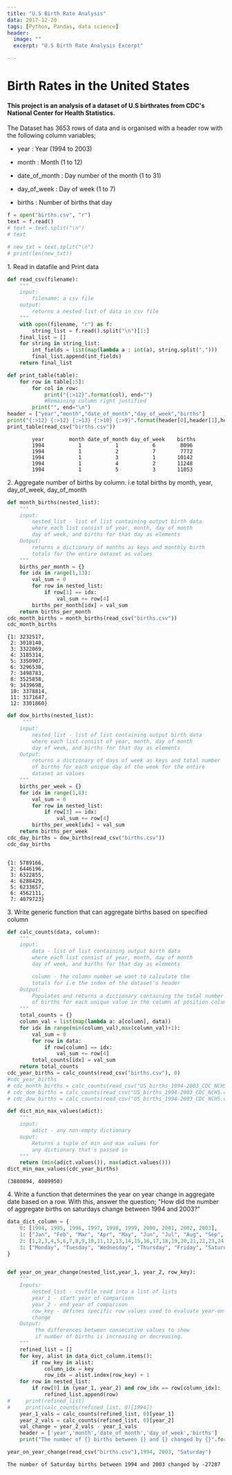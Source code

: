 ```yaml
---
title: "U.S Birth Rate Analysis"
data: 2017-12-20
tags: [Python, Pandas, data science]
header:
  image: ""
  excerpt: "U.S Birth Rate Analysis Excerpt"

---
```


<h1>Birth Rates in the United States</h1>  
<h4>This project is an analysis of a dataset of U.S birthrates from CDC's National Center for Health Statistics.</h4>

<p>The Dataset has 3653 rows of data and is organised with a header row with the following column variables;</p>

- <p>year : Year (1994 to 2003)</p>
- <p>month : Month (1 to 12)</p>
- <p>date_of_month : Day number of the month (1 to 31)</p>
- <p>day_of_week : Day of week (1 to 7)</p>
- <p>births : Number of births that day</p>



```python
f = open("births.csv", "r")
text = f.read()
# text = text.split("\n")
# text
```


```python
# new_txt = text.split("\n")
# print(len(new_txt))
```

<p>1. Read in datafile and Print data</p>


```python
def read_csv(filename):
    """
    input:
        filename: a csv file
    output:
        returns a nested list of data in csv file
    """
    with open(filename, "r") as f:
        string_list = f.read().split("\n")[1:]
    final_list = []
    for string in string_list:
        int_fields = list(map(lambda a : int(a), string.split(",")))
        final_list.append(int_fields)
    return final_list

def print_table(table):
    for row in table[:5]:
        for col in row:
            print("{:>12}".format(col), end="")
            #Remaining column right justified
        print("", end="\n")
header = ["year","month","date_of_month","day_of_week","births"]
print("{:>12} {:>12} {:>13} {:>10} {:>9}".format(header[0],header[1],header[2],header[3],header[4]))
print_table(read_csv("births.csv"))
```

            year        month date_of_month day_of_week    births
            1994           1           1           6        8096
            1994           1           2           7        7772
            1994           1           3           1       10142
            1994           1           4           2       11248
            1994           1           5           3       11053




<p>2. Aggregate number of births by column. i.e total births by month, year, day_of_week, day_of_month</p>


```python
def month_births(nested_list):
    """
    input:
        nested_list - list of list containing output birth data
        where each list consist of year, month, day of month
        day of week, and births for that day as elements
    Output:
        returns a dictionary of months as keys and monthly birth
        totals for the entire dataset as values
    """
    births_per_month = {}
    for idx in range(1,13):
        val_sum = 0
        for row in nested_list:
            if row[1] == idx:
                val_sum += row[4]
        births_per_month[idx] = val_sum
    return births_per_month
cdc_month_births = month_births(read_csv("births.csv"))
cdc_month_births


```




    {1: 3232517,
     2: 3018140,
     3: 3322069,
     4: 3185314,
     5: 3350907,
     6: 3296530,
     7: 3498783,
     8: 3525858,
     9: 3439698,
     10: 3378814,
     11: 3171647,
     12: 3301860}




```python
def dow_births(nested_list):
     """
    input:
        nested_list - list of list containing output birth data
        where each list consist of year, month, day of month
        day of week, and births for that day as elements
    Output:
        returns a dictionary of days of week as keys and total number
        of births for each unique day of the week for the entire
        dataset as values
    """
    births_per_week = {}
    for idx in range(1,8):
        val_sum = 0
        for row in nested_list:
            if row[3] == idx:
                val_sum += row[4]
        births_per_week[idx] = val_sum
    return births_per_week
cdc_day_births = dow_births(read_csv("births.csv"))
cdc_day_births



```




    {1: 5789166,
     2: 6446196,
     3: 6322855,
     4: 6288429,
     5: 6233657,
     6: 4562111,
     7: 4079723}



<p>3. Write generic function that can aggregate births based on specified column</p>


```python
def calc_counts(data, column):
    """
    input:
        data - list of list containing output birth data
        where each list consist of year, month, day of month
        day of week, and births for that day as elements

        column - the column number we want to calculate the
        totals for i.e the index of the dataset's header
    Output:
        Populates and returns a dictionary containing the total number
        of births for each unique value in the column at position column
    """
    total_counts = {}
    column_val = list(map(lambda a: a[column], data))
    for idx in range(min(column_val),max(column_val)+1):
        val_sum = 0
        for row in data:
            if row[column] == idx:
                val_sum += row[4]
        total_counts[idx] = val_sum
    return total_counts
cdc_year_births = calc_counts(read_csv("births.csv"), 0)
#cdc_year_births
# cdc_month_births = calc_counts(read_csv("US_births_1994-2003_CDC_NCHS.csv"), 1)
# cdc_dom_births = calc_counts(read_csv("US_births_1994-2003_CDC_NCHS.csv"), 2)
# cdc_dow_births = calc_counts(read_csv("US_births_1994-2003_CDC_NCHS.csv"), 3)

```


```python
def dict_min_max_values(adict):
    """
    input:
        adict - any non-empty dictionary
    ouput:
        Returns a tuple of min and max values for
        any dictionary that's passed in
    """
    return (min(adict.values()), max(adict.values()))
dict_min_max_values(cdc_year_births)
```




    (3880894, 4089950)



<p>4. Write a function that determines the year on year change in aggregate date based on a row.
With this, answer the question; "How did the number of aggregate births on saturdays change between 1994 and 2003?"</p>


```python
data_dict_column = {
    0: [1994, 1995, 1996, 1997, 1998, 1999, 2000, 2001, 2002, 2003],
    1: ["Jan", "Feb", "Mar", "Apr", "May", "Jun", "Jul", "Aug", "Sep", "Oct", "Nov", "Dec"],
    2: [1,2,3,4,5,6,7,8,9,10,11,12,13,14,15,16,17,18,19,20,21,22,23,24,25,26,27,28,29,30,31],
    3: ["Monday", "Tuesday", "Wednesday", "Thursday", "Friday", "Saturday", "Sunday"]
}


def year_on_year_change(nested_list,year_1, year_2, row_key):
    """
    Inputs:
        nested_list - csvfile read into a list of lists
        year_1 - start year of comparison
        year_2 - end year of comparison
        row_key - defines specific row values used to evaluate year-on-year
        change
    Output:
         the differences between consecutive values to show
         if number of births is increasing or decreasing.
    """
    refined_list = []
    for key, alist in data_dict_column.items():
        if row_key in alist:
            column_idx = key
            row_idx = alist.index(row_key) + 1
    for row in nested_list:
        if row[0] in (year_1, year_2) and row_idx == row[column_idx]:
            refined_list.append(row)
#     print(refined_list)
#     print(calc_counts(refined_list, 0)[1994])
    year_1_vals = calc_counts(refined_list, 0)[year_1]
    year_2_vals = calc_counts(refined_list, 0)[year_2]
    val_change = year_2_vals - year_1_vals
    header = ['year','month','date_of_month','day_of_week','births']
    print("The number of {} births between {} and {} changed by {}".format(row_key, year_1, year_2, val_change))

year_on_year_change(read_csv("births.csv"),1994, 2003, "Saturday")
```

    The number of Saturday births between 1994 and 2003 changed by -27287
